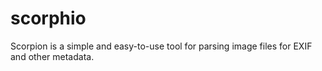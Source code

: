 # scorphio
Scorpion is a simple and easy-to-use tool for parsing image files for EXIF and other metadata.
